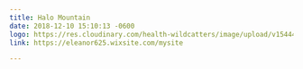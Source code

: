 ```yaml
---
title: Halo Mountain
date: 2018-12-10 15:10:13 -0600
logo: https://res.cloudinary.com/health-wildcatters/image/upload/v1544476239/Halo%20Mountain%20Logo%20%281%29.png
link: https://eleanor625.wixsite.com/mysite

---
```


